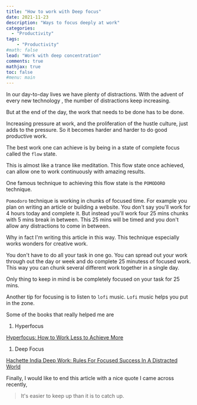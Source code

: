 ```yaml
---
title: "How to work with Deep focus"
date: 2021-11-23
description: "Ways to focus deeply at work"
categories:
  - "Productivity"
tags: 
    - "Productivity"
#math: false
lead: "Work with deep concentration"
comments: true
mathjax: true
toc: false
#menu: main
---
```

In our day-to-day lives we have plenty of distractions. With the advent of every new technology , the number of distractions keep increasing.

But at the end of the day, the work that needs to be done has to be done.

Increasing pressure at work, and the proliferation of the hustle culture, just adds to the pressure. So it becomes harder and harder to do good productive work.

The best work one can achieve is by being in a state of complete focus called the `flow` state.

This is almost like a trance like meditation. This flow state once achieved, can allow one to work continuously with amazing results.

One famous technique to achieving this flow state is the `POMODORO` technique.

`Pomodoro` technique is working in chunks of focused time. For example you plan on writing an article or building a website. You don't say you'll work for 4 hours today and complete it. But instead you'll work four 25 mins chunks with 5 mins break in between. This 25 mins will be timed and you don't allow any distractions to come in between.

Why in fact I'm writing this article in this way. This technique especially works wonders for creative work.

You don't have to do all your task in one go. You can spread out your work through out the day or week and do complete 25 minutess of focused work. This way you can chunk several different work together in a single day.

Only thing to keep in mind is be completely focused on your task for 25 mins. 

Another tip for focusing is to listen to `lofi` music.  `Lofi` music helps you put in the zone.

Some of the books that really helped me are 

1. Hyperfocus

[Hyperfocus: How to Work Less to Achieve More](https://www.amazon.in/Hyperfocus-Work-Less-Achieve-More/dp/1509866116)

1. Deep Focus

[Hachette India Deep Work: Rules For Focused Success In A Distracted World](https://www.amazon.in/Deep-Work-Focused-Success-Distracted/dp/0349413681/ref=pd_sim_1/261-1480926-6273558?pd_rd_w=gqGFD&pf_rd_p=931d2961-05f3-40fa-86cb-3671de10a3a9&pf_rd_r=MNRTRW0VNXQWJKVYVKEB&pd_rd_r=2ef35a31-65b3-4eae-944d-9c93a2b897cc&pd_rd_wg=Xqcxa&pd_rd_i=0349413681&psc=1)

Finally, I would like to end this article with a nice quote I came across recently,

> It's easier to keep up than it is to catch up.